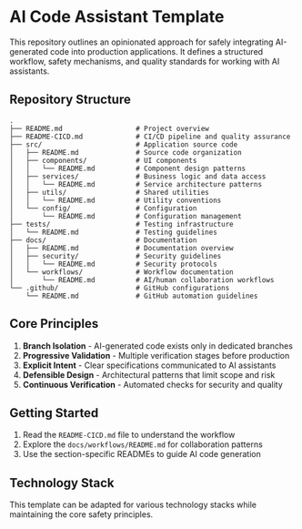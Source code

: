 # AI Code Assistant Template

This repository outlines an opinionated approach for safely integrating AI-generated code into production applications. It defines a structured workflow, safety mechanisms, and quality standards for working with AI assistants.

## Repository Structure

```
.
├── README.md                  # Project overview
├── README-CICD.md             # CI/CD pipeline and quality assurance
├── src/                       # Application source code
│   ├── README.md              # Source code organization
│   ├── components/            # UI components
│   │   └── README.md          # Component design patterns
│   ├── services/              # Business logic and data access
│   │   └── README.md          # Service architecture patterns
│   ├── utils/                 # Shared utilities
│   │   └── README.md          # Utility conventions
│   └── config/                # Configuration
│       └── README.md          # Configuration management
├── tests/                     # Testing infrastructure
│   └── README.md              # Testing guidelines
├── docs/                      # Documentation
│   ├── README.md              # Documentation overview
│   ├── security/              # Security guidelines
│   │   └── README.md          # Security protocols
│   └── workflows/             # Workflow documentation
│       └── README.md          # AI/human collaboration workflows
└── .github/                   # GitHub configurations
    └── README.md              # GitHub automation guidelines
```

## Core Principles

1. **Branch Isolation** - AI-generated code exists only in dedicated branches
2. **Progressive Validation** - Multiple verification stages before production
3. **Explicit Intent** - Clear specifications communicated to AI assistants
4. **Defensible Design** - Architectural patterns that limit scope and risk
5. **Continuous Verification** - Automated checks for security and quality

## Getting Started

1. Read the `README-CICD.md` file to understand the workflow
2. Explore the `docs/workflows/README.md` for collaboration patterns
3. Use the section-specific READMEs to guide AI code generation

## Technology Stack

This template can be adapted for various technology stacks while maintaining the core safety principles.
